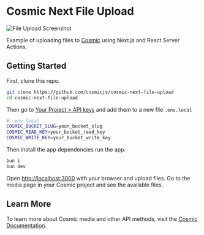 # Cosmic Next File Upload

<img src="https://imgix.cosmicjs.com/c39201f0-2cea-11ef-adb1-8b946b3a80e4-file-upload.png?w=1200&auto=format,compression" alt="File Upload Screenshot" />

Example of uploading files to [Cosmic](https://www.cosmicjs.com/) using Next.js and React Server Actions.

## Getting Started

First, clone this repo.

```bash
git clone https://github.com/cosmicjs/cosmic-next-file-upload
cd cosmic-next-file-upload
```

Then go to [Your Project > API keys](https://app.cosmicjs.com/login) and add them to a new file `.env.local`

```bash
# .env.local
COSMIC_BUCKET_SLUG=your_bucket_slug
COSMIC_READ_KEY=your_bucket_read_key
COSMIC_WRITE_KEY=your_bucket_write_key
```

Then install the app dependencies run the app.

```bash
bun i
bun dev
```

Open [http://localhost:3000](http://localhost:3000) with your browser and upload files. Go to the media page in your Cosmic project and see the available files.

## Learn More

To learn more about Cosmic media and other API methods, visit the [Cosmic Documentation](https://www.cosmicjs.com/docs).
